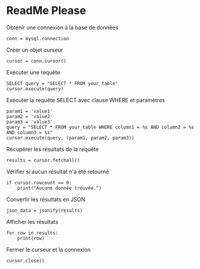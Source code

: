 # ReadMe Please

Obtenir une connexion à la base de données 

    conn = mysql.connection

Créer un objet curseur 

    cursor = conn.cursor()

Exécuter une requête 

    SELECT query = "SELECT * FROM your_table" 
    cursor.execute(query)

Exécuter la requête  SELECT avec clause WHERE et paramètres 

    param1 = 'value1' 
    param2 = 'value2' 
    param3 = 'value3'  
    query = "SELECT * FROM your_table WHERE column1 = %s AND column2 = %s AND column3 = %s" 
    cursor.execute(query, (param1, param2, param3))

Récupérer les résultats de la requête 

    results = cursor.fetchall()

Vérifier si aucun résultat n'a été retourné  

    if cursor.rowcount == 0: 
        print("Aucune donnée trouvée.")

Convertir les résultats en JSON 

    json_data = jsonify(results)

Afficher les résultats  

    for row in results: 
    	print(row)
Fermer le curseur et la connexion 

    cursor.close()
